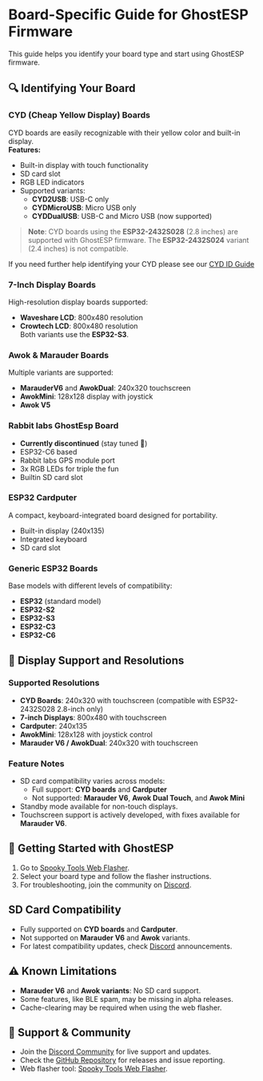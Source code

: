 # Board-Specific Guide for GhostESP Firmware

This guide helps you identify your board type and start using GhostESP firmware.

## 🔍 Identifying Your Board

### CYD (Cheap Yellow Display) Boards

CYD boards are easily recognizable with their yellow color and built-in display.  
**Features:**

- Built-in display with touch functionality
- SD card slot
- RGB LED indicators
- Supported variants:
  - **CYD2USB**: USB-C only
  - **CYDMicroUSB**: Micro USB only
  - **CYDDualUSB**: USB-C and Micro USB (now supported)

> **Note**: CYD boards using the **ESP32-2432S028** (2.8 inches) are supported with GhostESP firmware. The **ESP32-2432S024** variant (2.4 inches) is not compatible.

If you need further help identifying your CYD please see our [CYD ID Guide](./CYD-ID-Guide.md)

### 7-Inch Display Boards

High-resolution display boards supported:

- **Waveshare LCD**: 800x480 resolution
- **Crowtech LCD**: 800x480 resolution  
Both variants use the **ESP32-S3**.

### Awok & Marauder Boards

Multiple variants are supported:

- **MarauderV6** and **AwokDual**: 240x320 touchscreen
- **AwokMini**: 128x128 display with joystick
- **Awok V5**

### Rabbit labs GhostEsp Board

- **Currently discontinued** (stay tuned :ghost:)
- ESP32-C6 based
- Rabbit labs GPS module port
- 3x RGB LEDs for triple the fun
- Builtin SD card slot

### ESP32 Cardputer

A compact, keyboard-integrated board designed for portability.

- Built-in display (240x135)
- Integrated keyboard
- SD card slot

### Generic ESP32 Boards

Base models with different levels of compatibility:

- **ESP32** (standard model)
- **ESP32-S2**
- **ESP32-S3**
- **ESP32-C3**
- **ESP32-C6**

## 📱 Display Support and Resolutions

### Supported Resolutions

- **CYD Boards**: 240x320 with touchscreen (compatible with ESP32-2432S028 2.8-inch only)
- **7-inch Displays**: 800x480 with touchscreen
- **Cardputer**: 240x135
- **AwokMini**: 128x128 with joystick control
- **Marauder V6 / AwokDual**: 240x320 with touchscreen

### Feature Notes

- SD card compatibility varies across models:
  - Full support: **CYD boards** and **Cardputer**
  - Not supported: **Marauder V6**, **Awok Dual Touch**, and **Awok Mini**
- Standby mode available for non-touch displays.
- Touchscreen support is actively developed, with fixes available for **Marauder V6**.

## 🔌 Getting Started with GhostESP

1. Go to [Spooky Tools Web Flasher](https://flasher.ghostesp.net/).
2. Select your board type and follow the flasher instructions.
3. For troubleshooting, join the community on [Discord](https://discord.gg/5cyNmUMgwh).

## SD Card Compatibility

- Fully supported on **CYD boards** and **Cardputer**.
- Not supported on **Marauder V6** and **Awok** variants.
- For latest compatibility updates, check [Discord](https://discord.gg/5cyNmUMgwh) announcements.

## ⚠️ Known Limitations

- **Marauder V6** and **Awok variants**: No SD card support.
- Some features, like BLE spam, may be missing in alpha releases.
- Cache-clearing may be required when using the web flasher.

## 👥 Support & Community

- Join the [Discord Community](https://discord.gg/5cyNmUMgwh) for live support and updates.
- Check the [GitHub Repository](https://github.com/jaylikesbunda/Ghost_ESP) for releases and issue reporting.
- Web flasher tool: [Spooky Tools Web Flasher](https://flasher.ghostesp.net/).
